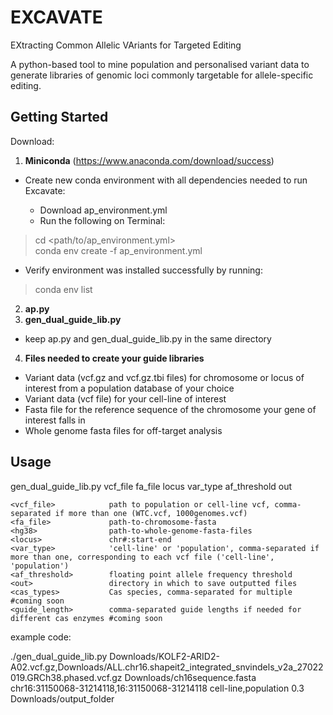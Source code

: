 # EXCAVATE

EXtracting Common Allelic VAriants for Targeted Editing

A python-based tool to mine population and personalised variant data to generate libraries of genomic loci commonly targetable for allele-specific editing.

## Getting Started

Download:

1. **Miniconda** (https://www.anaconda.com/download/success)

- Create new conda environment with all dependencies needed to run Excavate:

    - Download ap_environment.yml
    - Run the following on Terminal:
> cd <path/to/ap_environment.yml> <br>
> conda env create -f ap_environment.yml

- Verify environment was installed successfully by running:
> conda env list

2. **ap.py**
3. **gen_dual_guide_lib.py**

- keep ap.py and gen_dual_guide_lib.py in the same directory

4. **Files needed to create your guide libraries**
  - Variant data (vcf.gz and vcf.gz.tbi files) for chromosome or locus of interest from a population database of your choice
  - Variant data (vcf file) for your cell-line of interest
  - Fasta file for the reference sequence of the chromosome your gene of interest falls in
  - Whole genome fasta files for off-target analysis

## Usage

gen_dual_guide_lib.py vcf_file fa_file locus var_type af_threshold out

    <vcf_file>            path to population or cell-line vcf, comma-separated if more than one (WTC.vcf, 1000genomes.vcf)
    <fa_file>             path-to-chromosome-fasta
    <hg38>                path-to-whole-genome-fasta-files
    <locus>               chr#:start-end
    <var_type>            'cell-line' or 'population', comma-separated if more than one, corresponding to each vcf file ('cell-line', 'population')
    <af_threshold>        floating point allele frequency threshold
    <out>                 directory in which to save outputted files
    <cas_types>           Cas species, comma-separated for multiple #coming soon
    <guide_length>        comma-separated guide lengths if needed for different cas enzymes #coming soon

example code:

./gen_dual_guide_lib.py Downloads/KOLF2-ARID2-A02.vcf.gz,Downloads/ALL.chr16.shapeit2_integrated_snvindels_v2a_27022019.GRCh38.phased.vcf.gz Downloads/ch16sequence.fasta chr16:31150068-31214118,16:31150068-31214118 cell-line,population 0.3 Downloads/output_folder
